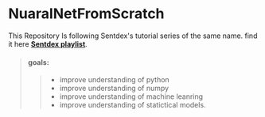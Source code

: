 # NuaralNetFromScratch
This Repository Is following Sentdex's tutorial series of the same name.
find it here **[Sentdex playlist](https://www.youtube.com/playlist?list=PLQVvvaa0QuDcjD5BAw2DxE6OF2tius3V3)**.
> #### goals:
>
>> * improve understanding of python
>> * improve understanding of numpy
>> * improve understanding of machine leanring
>> * improve understanding of statictical models. 
